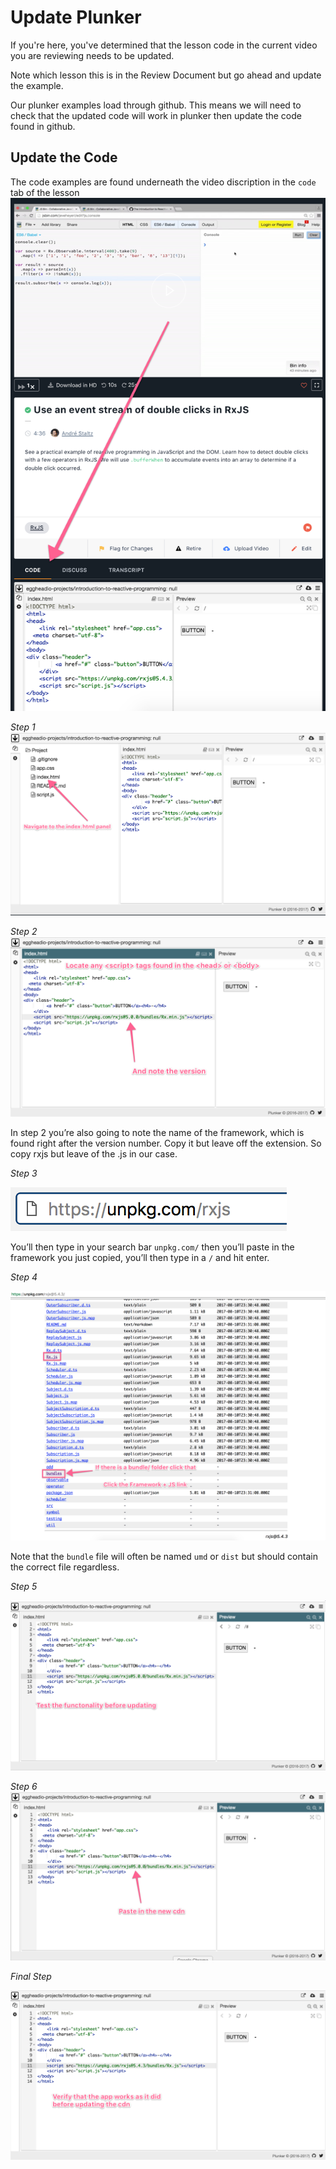# Update Plunker

If you're here, you've determined that the lesson code in the current video you are reviewing needs to be updated.

Note which lesson this is in the Review Document but go ahead and update the example.

Our plunker examples load through github. This means we will need to check that the updated code will work in plunker then update the code found in github.

## Update the Code

The code examples are found underneath the video discription in the `code` tab of the lesson
![Code Example](static/illos/reviewers/02-Update-Code/01-plunker-code-example.png)

_Step 1_
![Navigate to index.html](static/illos/reviewers/02-Update-Code/01-navigate-to-index.png)

_Step 2_
![Note the version](static/illos/reviewers/02-Update-Code/01-note-version.png)

In step 2 you’re also going to note the name of the framework, which is found right after the version number. Copy it but leave off the extension. So copy rxjs but leave of the .js in our case.

_Step 3_

![Navigate to unkpg](static/illos/reviewers/02-Update-Code/01-use-unpkg.png)

You’ll then type in your search bar `unpkg.com/` then you’ll paste in the framework you just copied, you’ll then type in a `/` and hit enter.

_Step 4_ 

![click the framework + JS link](static/illos/reviewers/02-Update-Code/01-Click-the-framework+js-link.png)

Note that the `bundle` file will often be named `umd` or `dist` but should contain the correct file regardless.

_Step 5_

![Test the functionality of the app](static/illos/reviewers/02-Update-Code/01-test-functionality-plnkr.gif)

_Step 6_
![Replace the cdn](static/illos/reviewers/02-Update-Code/01-update-the-cdn-plnkr.gif)

_Final Step_

![Verify the app works](static/illos/reviewers/02-Update-Code/01-verify-the-app-works-plnkr.gif)